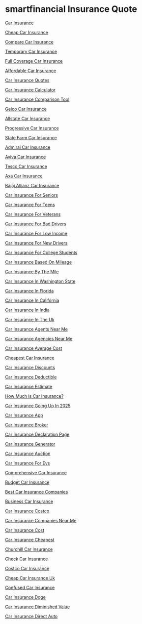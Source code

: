 <h1>smartfinancial Insurance Quote</h1><p><a href="post/car-insurance.md">Car Insurance</a></p>
<p><a href="post/cheap-car-insurance.md">Cheap Car Insurance</a></p>
<p><a href="post/compare-car-insurance.md">Compare Car Insurance</a></p>
<p><a href="post/temporary-car-insurance.md">Temporary Car Insurance</a></p>
<p><a href="post/full-coverage-car-insurance.md">Full Coverage Car Insurance</a></p>
<p><a href="post/affordable-car-insurance.md">Affordable Car Insurance</a></p>
<p><a href="post/car-insurance-quotes.md">Car Insurance Quotes</a></p>
<p><a href="post/car-insurance-calculator.md">Car Insurance Calculator</a></p>
<p><a href="post/car-insurance-comparison-tool.md">Car Insurance Comparison Tool</a></p>
<p><a href="post/geico-car-insurance.md">Geico Car Insurance</a></p>
<p><a href="post/allstate-car-insurance.md">Allstate Car Insurance</a></p>
<p><a href="post/progressive-car-insurance.md">Progressive Car Insurance</a></p>
<p><a href="post/state-farm-car-insurance.md">State Farm Car Insurance</a></p>
<p><a href="post/admiral-car-insurance.md">Admiral Car Insurance</a></p>
<p><a href="post/aviva-car-insurance.md">Aviva Car Insurance</a></p>
<p><a href="post/tesco-car-insurance.md">Tesco Car Insurance</a></p>
<p><a href="post/axa-car-insurance.md">Axa Car Insurance</a></p>
<p><a href="post/bajaj-allianz-car-insurance.md">Bajaj Allianz Car Insurance</a></p>
<p><a href="post/car-insurance-for-seniors.md">Car Insurance For Seniors</a></p>
<p><a href="post/car-insurance-for-teens.md">Car Insurance For Teens</a></p>
<p><a href="post/car-insurance-for-veterans.md">Car Insurance For Veterans</a></p>
<p><a href="post/car-insurance-for-bad-drivers.md">Car Insurance For Bad Drivers</a></p>
<p><a href="post/car-insurance-for-low-income.md">Car Insurance For Low Income</a></p>
<p><a href="post/car-insurance-for-new-drivers.md">Car Insurance For New Drivers</a></p>
<p><a href="post/car-insurance-for-college-students.md">Car Insurance For College Students</a></p>
<p><a href="post/car-insurance-based-on-mileage.md">Car Insurance Based On Mileage</a></p>
<p><a href="post/car-insurance-by-the-mile.md">Car Insurance By The Mile</a></p>
<p><a href="post/car-insurance-in-washington-state.md">Car Insurance In Washington State</a></p>
<p><a href="post/car-insurance-in-florida.md">Car Insurance In Florida</a></p>
<p><a href="post/car-insurance-in-california.md">Car Insurance In California</a></p>
<p><a href="post/car-insurance-in-india.md">Car Insurance In India</a></p>
<p><a href="post/car-insurance-in-the-uk.md">Car Insurance In The Uk</a></p>
<p><a href="post/car-insurance-agents-near-me.md">Car Insurance Agents Near Me</a></p>
<p><a href="post/car-insurance-agencies-near-me.md">Car Insurance Agencies Near Me</a></p>
<p><a href="post/car-insurance-average-cost.md">Car Insurance Average Cost</a></p>
<p><a href="post/cheapest-car-insurance.md">Cheapest Car Insurance</a></p>
<p><a href="post/car-insurance-discounts.md">Car Insurance Discounts</a></p>
<p><a href="post/car-insurance-deductible.md">Car Insurance Deductible</a></p>
<p><a href="post/car-insurance-estimate.md">Car Insurance Estimate</a></p>
<p><a href="post/how-much-is-car-insurance?.md">How Much Is Car Insurance?</a></p>
<p><a href="post/car-insurance-going-up-in-2025.md">Car Insurance Going Up In 2025</a></p>
<p><a href="post/car-insurance-app.md">Car Insurance App</a></p>
<p><a href="post/car-insurance-broker.md">Car Insurance Broker</a></p>
<p><a href="post/car-insurance-declaration-page.md">Car Insurance Declaration Page</a></p>
<p><a href="post/car-insurance-generator.md">Car Insurance Generator</a></p>
<p><a href="post/car-insurance-auction.md">Car Insurance Auction</a></p>
<p><a href="post/car-insurance-for-evs.md">Car Insurance For Evs</a></p>
<p><a href="post/comprehensive-car-insurance.md">Comprehensive Car Insurance</a></p>
<p><a href="post/budget-car-insurance.md">Budget Car Insurance</a></p>
<p><a href="post/best-car-insurance-companies.md">Best Car Insurance Companies</a></p>
<p><a href="post/business-car-insurance.md">Business Car Insurance</a></p>
<p><a href="post/car-insurance-costco.md">Car Insurance Costco</a></p>
<p><a href="post/car-insurance-companies-near-me.md">Car Insurance Companies Near Me</a></p>
<p><a href="post/car-insurance-cost.md">Car Insurance Cost</a></p>
<p><a href="post/car-insurance-cheapest.md">Car Insurance Cheapest</a></p>
<p><a href="post/churchill-car-insurance.md">Churchill Car Insurance</a></p>
<p><a href="post/check-car-insurance.md">Check Car Insurance</a></p>
<p><a href="post/costco-car-insurance.md">Costco Car Insurance</a></p>
<p><a href="post/cheap-car-insurance-uk.md">Cheap Car Insurance Uk</a></p>
<p><a href="post/confused-car-insurance.md">Confused Car Insurance</a></p>
<p><a href="post/car-insurance-doge.md">Car Insurance Doge</a></p>
<p><a href="post/car-insurance-diminished-value.md">Car Insurance Diminished Value</a></p>
<p><a href="post/car-insurance-direct-auto.md">Car Insurance Direct Auto</a></p>
